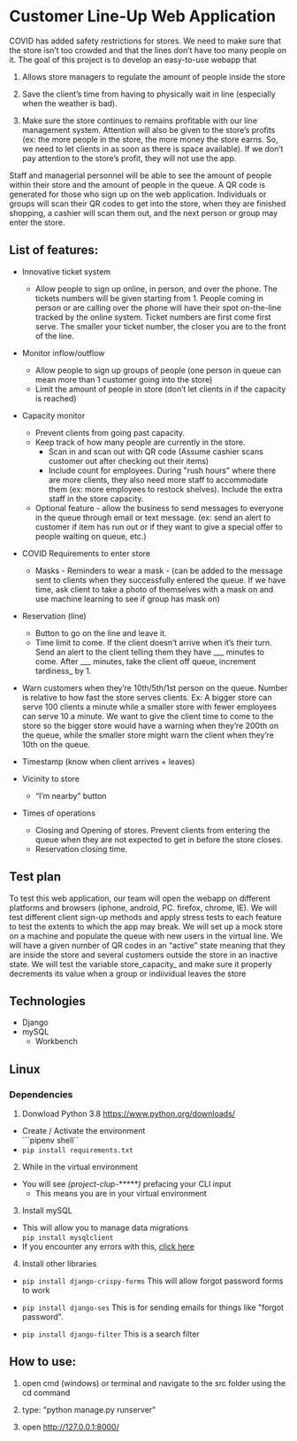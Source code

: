 # Customer Line-Up Web Application
COVID has added safety restrictions for stores. We need to make sure that the store
isn’t too crowded and that the lines don’t have too many people on it. The goal of this
project is to develop an easy-to-use webapp that
1. Allows store managers to regulate the amount of people inside the store

2. Save the client’s time from having to physically wait in line (especially when the
weather is bad). 
3. Make sure the store continues to remains profitable with our line management system. Attention will also be given to the store’s profits (ex: the more people in the store, the
more money the store earns. So, we need to let clients in as soon as there is space
available). If we don’t pay attention to the store’s profit, they will not use the app. 

Staff and managerial personnel will be able to see the amount of people within their store and
the amount of people in the queue. A QR code is generated for those who sign up on
the web application. Individuals or groups will scan their QR codes to get into the store,
when they are finished shopping, a cashier will scan them out, and the next person or
group may enter the store.

## List of features:
* Innovative ticket system
	* Allow people to sign up online, in person, and over the phone. The tickets
	numbers will be given starting from 1. People coming in person or are calling
	over the phone will have their spot on-the-line tracked by the online system.
	Ticket numbers are first come first serve. The smaller your ticket number, the
	closer you are to the front of the line.
* Monitor inflow/outflow
	* Allow people to sign up groups of people (one person in queue can mean more
than 1 customer going into the store)
	* Limit the amount of people in store (don’t let clients in if the capacity is reached)
* Capacity monitor
	* Prevent clients from going past capacity.
	* Keep track of how many people are currently in the store.
		* Scan in and scan out with QR code (Assume cashier scans customer out after checking out their items)
		* Include count for employees. During "rush hours" where there are more
clients, they also need more staff to accommodate them (ex: more
employees to restock shelves). Include the extra staff in the store capacity.
	* Optional feature - allow the business to send messages to everyone in the
queue through email or text message. (ex: send an alert to customer if
item has run out or if they want to give a special offer to people waiting on
queue, etc.)
* COVID Requirements to enter store
	* Masks - Reminders to wear a mask - (can be added to the message sent
to clients when they successfully entered the queue. If we have time, ask
client to take a photo of themselves with a mask on and use machine
learning to see if group has mask on)
* Reservation (line)
	* Button to go on the line and leave it.
	* Time limit to come. If the client doesn’t arrive when it’s their turn. Send an
alert to the client telling them they have ___ minutes to come. After ___
minutes, take the client off queue, increment tardiness_ by 1.
* Warn customers when they’re 10th/5th/1st person on the queue. Number
is relative to how fast the store serves clients. Ex: A bigger store can serve
100 clients a minute while a smaller store with fewer employees can serve
10 a minute. We want to give the client time to come to the store so the
bigger store would have a warning when they’re 200th on the queue, while
the smaller store might warn the client when they’re 10th on the queue.
* Timestamp (know when client arrives + leaves)

* Vicinity to store
	* “I’m nearby” button
* Times of operations
	* Closing and Opening of stores. Prevent clients from entering the queue
when they are not expected to get in before the store closes.
	* Reservation closing time.

## Test plan
To test this web application, our team will open the webapp on different platforms and browsers
(iphone, android, PC. firefox, chrome, IE). We will test different client sign-up methods and
apply stress tests to each feature to test the extents to which the app may break. We will set up
a mock store on a machine and populate the queue with new users in the
virtual line. We will have a given number of QR codes in an “active” state meaning that they are
inside the store and several customers outside the store in an inactive state. We will test the variable store_capacity_ and make sure it properly decrements its value when a group or indiividual leaves the store


## Technologies 
* Django
* mySQL 
    * Workbench

## Linux 
### Dependencies
1. Donwload Python 3.8 
<https://www.python.org/downloads/>
* Create / Activate the environment\
	```pipenv shell``
* ```pip install requirements.txt``` 

2. While in the virtual environment 
* You will see *(project-clup-*******)* prefacing your CLI input
    * This means you are in your virtual environment  

3. Install mySQL
* This will allow you to manage data migrations\
```pip install mysqlclient```
* If you encounter any errors with this, [click here](https://stackoverflow.com/questions/35190465/virtualenvpython3-4-pip-install-mysqlclient-error)

4. Install other libraries
* ```pip install django-crispy-forms``` This will allow forgot password forms to work

* ```pip install django-ses``` This is for sending emails for things like "forgot password". 

* ```pip install django-filter``` This is a search filter

## How to use:

1. open cmd (windows) or terminal and navigate to the src folder using the cd command

2. type: "python manage.py runserver"

3. open http://127.0.0.1:8000/

